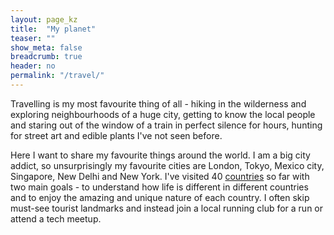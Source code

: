 ```yaml
---
layout: page_kz
title:  "My planet"
teaser: ""
show_meta: false
breadcrumb: true
header: no
permalink: "/travel/"
---
```


Travelling is my most favourite thing of all - hiking in the wilderness and exploring neighbourhoods of a huge city, getting to know the local people and staring out of the window of a train in perfect silence for hours, hunting for street art and edible plants I've not seen before.

Here I want to share my favourite things around the world. I am a big city addict, so unsurprisingly my favourite cities are London, Tokyo, Mexico city, Singapore, New Delhi and New York. I've visited 40 [countries](/travel/countries/) so far with two main goals - to understand how life is different in different countries and to enjoy the amazing and unique nature of each country. I often skip must-see tourist landmarks and instead join a local running club for a run or attend a tech meetup.
